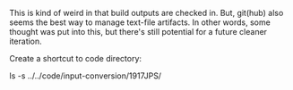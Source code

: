 This is kind of weird in that build outputs are checked in.
But, git(hub) also seems the best way to manage text-file artifacts.
In other words, some thought was put into this, but there's still potential 
for a future cleaner iteration.

Create a shortcut to code directory:

ls -s ../../code/input-conversion/1917JPS/
